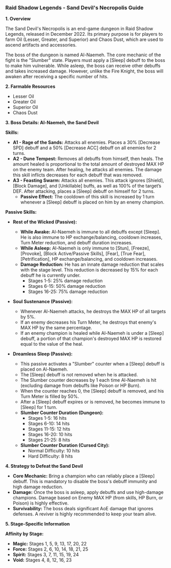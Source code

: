 ### **Raid Shadow Legends - Sand Devil's Necropolis Guide**

**1. Overview**

The Sand Devil's Necropolis is an end-game dungeon in Raid Shadow Legends, released in December 2022. Its primary purpose is for players to farm Oil (Lesser, Greater, and Superior) and Chaos Dust, which are used to ascend artifacts and accessories.

The boss of the dungeon is named Al-Naemeh. The core mechanic of the fight is the "Slumber" state. Players must apply a [Sleep] debuff to the boss to make him vulnerable. While asleep, the boss can receive other debuffs and takes increased damage. However, unlike the Fire Knight, the boss will awaken after receiving a specific number of hits.

**2. Farmable Resources**

*   Lesser Oil
*   Greater Oil
*   Superior Oil
*   Chaos Dust

**3. Boss Details: Al-Naemeh, the Sand Devil**

**Skills:**

*   **A1 - Rage of the Sands:** Attacks all enemies. Places a 30% [Decrease SPD] debuff and a 50% [Decrease ACC] debuff on all enemies for 2 turns.
*   **A2 - Dune Tempest:** Removes all debuffs from himself, then heals. The amount healed is proportional to the total amount of destroyed MAX HP on the enemy team. After healing, he attacks all enemies. The damage this skill inflicts decreases for each debuff that was removed.
*   **A3 - Feasting Swarm:** Attacks all enemies. This attack ignores [Shield], [Block Damage], and [Unkillable] buffs, as well as 100% of the target’s DEF. After attacking, places a [Sleep] debuff on himself for 2 turns.
    *   **Passive Effect:** The cooldown of this skill is increased by 1 turn whenever a [Sleep] debuff is placed on him by an enemy champion.

**Passive Skills:**

*   **Rest of the Wicked (Passive):**
    *   **While Awake:** Al-Naemeh is immune to all debuffs except [Sleep]. He is also immune to HP exchange/balancing, cooldown increases, Turn Meter reduction, and debuff duration increases.
    *   **While Asleep:** Al-Naemeh is only immune to [Stun], [Freeze], [Provoke], [Block Active/Passive Skills], [Fear], [True Fear], [Petrification], HP exchange/balancing, and cooldown increases.
    *   **Damage Reduction:** He has an innate damage reduction that scales with the stage level. This reduction is decreased by 15% for each debuff he is currently under.
        *   Stages 1-5: 25% damage reduction
        *   Stages 6-15: 50% damage reduction
        *   Stages 16-25: 75% damage reduction

*   **Soul Sustenance (Passive):**
    *   Whenever Al-Naemeh attacks, he destroys the MAX HP of all targets by 5%.
    *   If an enemy decreases his Turn Meter, he destroys that enemy's MAX HP by the same percentage.
    *   If an enemy champion is healed while Al-Naemeh is under a [Sleep] debuff, a portion of that champion's destroyed MAX HP is restored equal to the value of the heal.

*   **Dreamless Sleep (Passive):**
    *   This passive activates a "Slumber" counter when a [Sleep] debuff is placed on Al-Naemeh.
    *   The [Sleep] debuff is not removed when he is attacked.
    *   The Slumber counter decreases by 1 each time Al-Naemeh is hit (excluding damage from debuffs like Poison or HP Burn).
    *   When the counter reaches 0, the [Sleep] debuff is removed, and his Turn Meter is filled by 50%.
    *   After a [Sleep] debuff expires or is removed, he becomes immune to [Sleep] for 1 turn.
    *   **Slumber Counter Duration (Dungeon):**
        *   Stages 1-5: 16 hits
        *   Stages 6-10: 14 hits
        *   Stages 11-15: 12 hits
        *   Stages 16-20: 10 hits
        *   Stages 21-25: 8 hits
    *   **Slumber Counter Duration (Cursed City):**
        *   Normal Difficulty: 10 hits
        *   Hard Difficulty: 8 hits

**4. Strategy to Defeat the Sand Devil**

*   **Core Mechanic:** Bring a champion who can reliably place a [Sleep] debuff. This is mandatory to disable the boss's debuff immunity and high damage reduction.
*   **Damage:** Once the boss is asleep, apply debuffs and use high-damage champions. Damage based on Enemy MAX HP (from skills, HP Burn, or Poison) is highly effective.
*   **Survivability:** The boss deals significant AoE damage that ignores defenses. A reviver is highly recommended to keep your team alive.

**5. Stage-Specific Information**

**Affinity by Stage:**

*   **Magic:** Stages 1, 5, 9, 13, 17, 20, 22
*   **Force:** Stages 2, 6, 10, 14, 18, 21, 25
*   **Spirit:** Stages 3, 7, 11, 15, 19, 24
*   **Void:** Stages 4, 8, 12, 16, 23